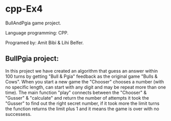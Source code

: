 # cpp-Ex4

<p>BullAndPgia game project.</p> 
<p>Language programming: CPP.</p> 
<p>Programed by: Amit Bibi & Lihi Belfer.</p> 

## BullPgia project:
In this project we have created an algorithm that guess an answer within 100 turns by getting "Bull & Pgia" feedback as the original game "Bulls & Cows".
When you start a new game the "Chooser" chooses a number (with no specific length, can start with any digit and may be repeat more than one time). The main function "play" connects between the "Chooser" & "Gusser" & "calculate" and return the number of attempts it took the "Gusser" to find out the right secret number, if it took more the limit turns the function returns the limit plus 1 and it means the game is over with no successess.
